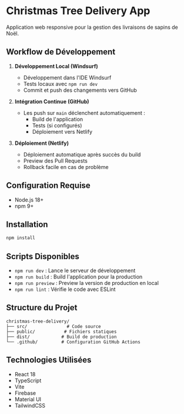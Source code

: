 # Christmas Tree Delivery App

Application web responsive pour la gestion des livraisons de sapins de Noël.

## Workflow de Développement

1. **Développement Local (Windsurf)**
   - Développement dans l'IDE Windsurf
   - Tests locaux avec `npm run dev`
   - Commit et push des changements vers GitHub

2. **Intégration Continue (GitHub)**
   - Les push sur `main` déclenchent automatiquement :
     - Build de l'application
     - Tests (si configurés)
     - Déploiement vers Netlify

3. **Déploiement (Netlify)**
   - Déploiement automatique après succès du build
   - Preview des Pull Requests
   - Rollback facile en cas de problème

## Configuration Requise

- Node.js 18+
- npm 9+

## Installation

```bash
npm install
```

## Scripts Disponibles

- `npm run dev` : Lance le serveur de développement
- `npm run build` : Build l'application pour la production
- `npm run preview` : Preview la version de production en local
- `npm run lint` : Vérifie le code avec ESLint

## Structure du Projet

```
christmas-tree-delivery/
├── src/               # Code source
├── public/           # Fichiers statiques
├── dist/            # Build de production
└── .github/         # Configuration GitHub Actions
```

## Technologies Utilisées

- React 18
- TypeScript
- Vite
- Firebase
- Material UI
- TailwindCSS
